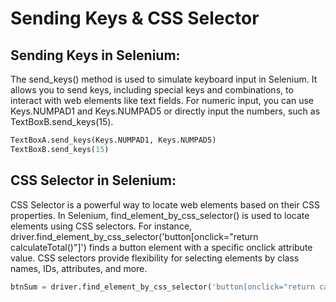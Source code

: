 # Sending Keys & CSS Selector

## Sending Keys in Selenium:

The send_keys() method is used to simulate keyboard input in Selenium. It allows you to send keys, including special keys and combinations, to interact with web elements like text fields. For numeric input, you can use Keys.NUMPAD1 and Keys.NUMPAD5 or directly input the numbers, such as TextBoxB.send_keys(15).

```python
TextBoxA.send_keys(Keys.NUMPAD1, Keys.NUMPAD5) 
TextBoxB.send_keys(15) 
```

## CSS Selector in Selenium:

CSS Selector is a powerful way to locate web elements based on their CSS properties. In Selenium, find_element_by_css_selector() is used to locate elements using CSS selectors. For instance, driver.find_element_by_css_selector('button[onclick="return calculateTotal()"]') finds a button element with a specific onclick attribute value. CSS selectors provide flexibility for selecting elements by class names, IDs, attributes, and more.

```python
btnSum = driver.find_element_by_css_selector('button[onclick="return calculateTotal()"]')
```